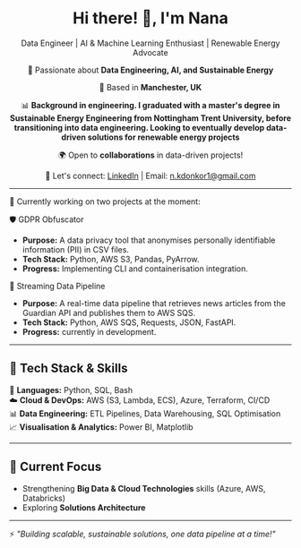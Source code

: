 <div align="center">
  
# Hi there! 👋,    I'm Nana

Data Engineer | AI & Machine Learning Enthusiast | Renewable Energy Advocate

🚀 Passionate about **Data Engineering, AI, and Sustainable Energy**  

📌 Based in **Manchester, UK**  

📊 **Background in engineering. I graduated with a master's degree in Sustainable Energy Engineering from Nottingham Trent University, before transitioning into data engineering. Looking to eventually develop data-driven solutions for renewable energy projects**  

🌍 Open to **collaborations** in data-driven projects! 

📩 Let's connect: [LinkedIn](https://www.linkedin.com/in/nanakyeredonkor) | Email: n.kdonkor1@gmail.com

</div>

---

🚀 Currently working on two projects at the moment:

🛡️ GDPR Obfuscator  
- **Purpose:** A data privacy tool that anonymises personally identifiable information (PII) in CSV files.  
- **Tech Stack:** Python, AWS S3, Pandas, PyArrow.  
- **Progress:** Implementing CLI and containerisation integration.  

 📡 Streaming Data Pipeline  
- **Purpose:** A real-time data pipeline that retrieves news articles from the Guardian API and publishes them to AWS SQS.  
- **Tech Stack:** Python, AWS SQS, Requests, JSON, FastAPI.  
- **Progress:** currently in development.  


---

## 🔧 Tech Stack & Skills  
🚀 **Languages:** Python, SQL, Bash  
☁️ **Cloud & DevOps:** AWS (S3, Lambda, ECS), Azure, Terraform, CI/CD  
📊 **Data Engineering:** ETL Pipelines, Data Warehousing, SQL Optimisation  
📈 **Visualisation & Analytics:** Power BI, Matplotlib  

---

## 🎯 Current Focus  
- Strengthening **Big Data & Cloud Technologies** skills (Azure, AWS, Databricks)  
- Exploring **Solutions Architecture**  
   

---

⚡ *"Building scalable, sustainable solutions, one data pipeline at a time!"* 


